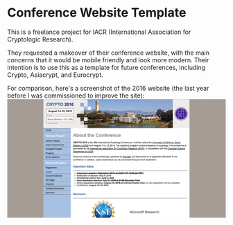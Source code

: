 # Conference Website Template
This is a freelance project for IACR (International Association for Cryptologic Research).

They requested a makeover of their conference website, with the main concerns that it would be mobile friendly and look more modern. Their intention is to use this as a template for future conferences, including Crypto, Asiacrypt, and Eurocrypt.

For comparison, here's a screenshot of the 2016 website (the last year before I was commissioned to improve the site):
![the old conference website, with many notable hallmarks of early 2000s/late 1990s web design](./images/oldCryptoSite.png)
